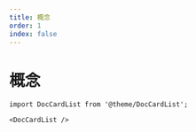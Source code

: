 ```yaml
---
title: 概念
order: 1
index: false
---
```


# 概念

```mdx-code-block
import DocCardList from '@theme/DocCardList';

<DocCardList />
```

